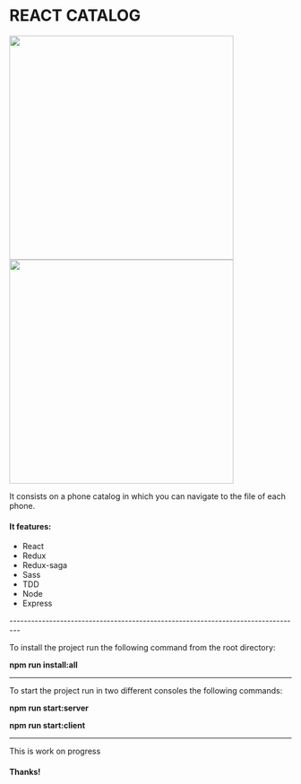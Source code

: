 <h1>REACT CATALOG</h1>
<div>
  <img src="https://i.imgur.com/kp0fNSa.png" width="400px" style="display:inline-block;"/>
  <img src="https://i.imgur.com/k6kLBGa.png" width="400px"style="display:inline-block;"/>
</div>

<p>It consists on a phone catalog in which you can navigate to the file of each phone.</p>

<h4>It features: </h4>
<ul>
  <li>React</li>
  <li>Redux</li>
  <li>Redux-saga</li>
  <li>Sass</li>
  <li>TDD</li>
  <li>Node</li>
  <li>Express</li>
</ul>
---------------------------------------------------------------------------------
<p> To install the project run the following command from the root directory:</p>
<p><strong> npm run install:all </strong></p>

---------------------------------------------------------------------------------
<p> To start the project run in two different consoles the following commands:</p>
<p><strong> npm run start:server </strong></p>
<p><strong> npm run start:client </strong></p>

---------------------------------------------------------------------------------
<p> This is work on progress </p>


<h4> Thanks!</h4>
